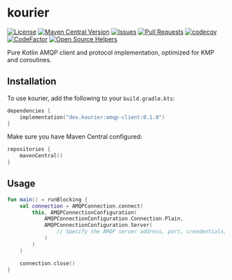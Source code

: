 # kourier

[![License](https://img.shields.io/github/license/guimauvedigital/kourier)](LICENSE)
[![Maven Central Version](https://img.shields.io/maven-central/v/dev.kourier/amqp-client)](https://klibs.io/project/guimauvedigital/kourier)
[![Issues](https://img.shields.io/github/issues/guimauvedigital/kourier)]()
[![Pull Requests](https://img.shields.io/github/issues-pr/guimauvedigital/kourier)]()
[![codecov](https://codecov.io/github/guimauvedigital/kourier/branch/main/graph/badge.svg?token=F7K641TYFZ)](https://codecov.io/github/guimauvedigital/kourier)
[![CodeFactor](https://www.codefactor.io/repository/github/guimauvedigital/kourier/badge)](https://www.codefactor.io/repository/github/guimauvedigital/kourier)
[![Open Source Helpers](https://www.codetriage.com/guimauvedigital/kourier/badges/users.svg)](https://www.codetriage.com/guimauvedigital/kourier)

Pure Kotlin AMQP client and protocol implementation, optimized for KMP and coroutines.

## Installation

To use kourier, add the following to your `build.gradle.kts`:

```kotlin
dependencies {
    implementation("dev.kourier:amqp-client:0.1.0")
}
```

Make sure you have Maven Central configured:

```kotlin
repositories {
    mavenCentral()
}
```

## Usage

```kotlin
fun main() = runBlocking {
    val connection = AMQPConnection.connect(
        this, AMQPConnectionConfiguration(
            AMQPConnectionConfiguration.Connection.Plain,
            AMQPConnectionConfiguration.Server(
                // Specify the AMQP server address, port, crendentials, ... here as needed
            )
        )
    )

    connection.close()
}
```
